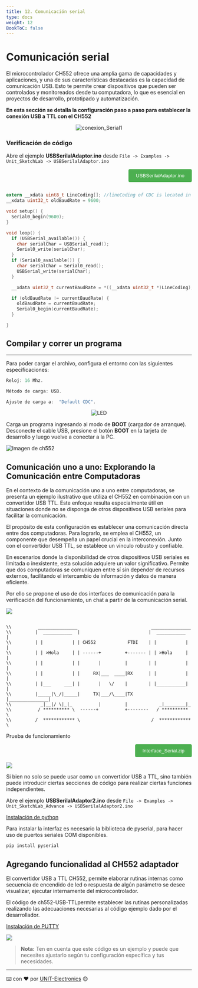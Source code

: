 ```yaml
---
title: 12. Comunicación serial
type: docs
weight: 12
BookToC: false
---
```

# Comunicación serial

El microcontrolador CH552 ofrece una amplia gama de capacidades y aplicaciones, y una de sus características destacadas es la capacidad de comunicación USB. Esto te permite crear dispositivos que pueden ser controlados y monitoreados desde tu computadora, lo que es esencial en proyectos de desarrollo, prototipado y automatización.

**En esta sección se detalla la configuración paso a paso para establecer la conexión USB a TTL con el CH552**


<p align="center">
    <img src="/docs/12-Comunicacion_serial/images/conexion2.png" alt="conexion_Serial1">
</p>

### Verificación de código

Abre el ejemplo **USBSerilalAdaptor.ino** desde   `File -> Examples -> Unit_SketchLab -> USBSerilalAdaptor.ino`


<div style="text-align: right;">
    <a href="/docs/9-Comunicacion_serial/code/serial.ino" download="USBSerilalAdaptor.ino">
        <button style="background-color: #4CAF50; color: white; padding: 10px 20px; border: none; border-radius: 4px; cursor: pointer;">
            USBSerilalAdaptor.ino
        </button>
    </a>
</div>

```c

extern __xdata uint8_t LineCoding[]; //lineCoding of CDC is located in this array
__xdata uint32_t oldBaudRate = 9600;

void setup() {
  Serial0_begin(9600);
}

void loop() {
  if (USBSerial_available()) {
    char serialChar = USBSerial_read();
    Serial0_write(serialChar);
  }
  if (Serial0_available()) {
    char serialChar = Serial0_read();
    USBSerial_write(serialChar);
  }

  __xdata uint32_t currentBaudRate = *((__xdata uint32_t *)LineCoding); //both linecoding and sdcc are little-endian

  if (oldBaudRate != currentBaudRate) {
    oldBaudRate = currentBaudRate;
    Serial0_begin(currentBaudRate);
  }

}
```
## Compilar y correr un programa
---
Para poder cargar el archivo, configura el entorno con las siguientes especificaciones:

```C
Reloj: 16 Mhz.

Método de carga: USB.

Ajuste de carga a:  "Default CDC".
```


<p align="center">
    <img src="/docs/4-Salidas_digitales/images/config.png" alt="LED">
</p>


Carga un programa ingresando al modo de <strong>BOOT</strong> (cargador de arranque). Desconecte el cable USB, presione el botón <strong>BOOT</strong> en la tarjeta de desarrollo y luego vuelve a conectar a la PC.

<img src="/docs/3-Compilador_mcs51/images/pc_ch.png" alt="Imagen de ch552">

## Comunicación uno a uno: Explorando la Comunicación entre Computadoras

En el contexto de la comunicación uno a uno entre computadoras, se presenta un ejemplo ilustrativo que utiliza el CH552 en combinación con un convertidor USB TTL. Este enfoque resulta especialmente útil en situaciones donde no se disponga de otros dispositivos USB seriales para facilitar la comunicación.

El propósito de esta configuración es establecer una comunicación directa entre dos computadoras. Para lograrlo, se emplea el CH552, un componente que desempeña un papel crucial en la interconexión. Junto con el convertidor USB TTL, se establece un vínculo robusto y confiable.

En escenarios donde la disponibilidad de otros dispositivos USB seriales es limitada o inexistente, esta solución adquiere un valor significativo. Permite que dos computadoras se comuniquen entre sí sin depender de recursos externos, facilitando el intercambio de información y datos de manera eficiente.

Por ello se propone el uso de dos interfaces de comunicación para la verificación del funcionamiento, un chat a partir de la comunicación serial.


![](/docs/9-Comunicacion_serial/images/py_code.png)

```

\\          _______________                            _______________  
\\         |  ___________  |                          |  ___________  |    
\\         | |           | | CH552            FTDI    | |           | |
\\         | | >Hola     | | ------+         +------- | | >Hola     | |
\\         | |           | |       |         |        | |           | |
\\         | |           | |     RX|___  ____|RX      | |           | |
\\         | |___     ___| |       |   \/    |        | |___________| |
\\         |_____|\_/|_____|     TX|___/\____|TX      |_______________|
\\           _|__|/ \|_|_          |         |            _|________|_
\\          / ********** \  ------+          +--------   / ********** \
\\         /  ************ \                           /  ************  \
```


Prueba de funcionamiento
<div style="text-align: right;">
    <a href="/docs/12-Comunicacion_serial/code/interface_Serial.zip" download="interface_Serial.zip">
        <button style="background-color: #4CAF50; color: white; padding: 10px 20px; border: none; border-radius: 4px; cursor: pointer;">
            Interface_Serial.zip
        </button>
    </a>
</div>

![](/docs/12-Comunicacion_serial/images/test_code.png)

Si bien no solo se puede usar como un convertidor USB a TTL, sino también puede introducir ciertas secciones de código para realizar ciertas funciones independientes.

Abre el ejemplo **USBSerilalAdaptor2.ino** desde   `File -> Examples -> Unit_SketchLab_Advance -> USBSerilalAdaptor2.ino`


[Instalación de python](https://www.python.org/downloads/)

Para instalar la interfaz es necesario la biblioteca de pyserial, para hacer uso de puertos seriales COM disponibles.

 ```py
pip install pyserial
 ```


## Agregando funcionalidad al CH552 adaptador
 

El convertidor USB a TTL CH552, permite elaborar rutinas internas como secuencia de encendido de led o respuesta de algún parámetro se desee visualizar, ejecutar internamente del microcontrolador.


El código de ch552-USB-TTLpermite establecer las rutinas personalizadas realizando las adecuaciones necesarias al código ejemplo dado por el desarrollador.


[Instalación de PUTTY](https://putty.org/)

![](/docs/12-Comunicacion_serial/images/test_code2.png)

> **Nota:** Ten en cuenta que este código es un ejemplo y puede que necesites ajustarlo según tu configuración específica y tus necesidades.







---
⌨️ con ❤️ por [UNIT-Electronics](https://github.com/UNIT-Electronics) 😊
